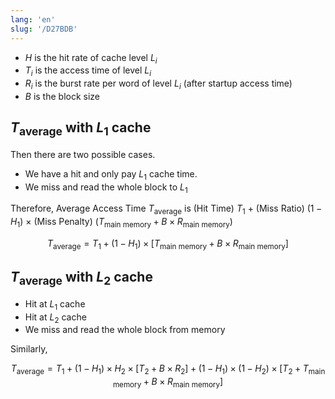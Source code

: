 ```yaml
---
lang: 'en'
slug: '/D27BDB'
---
```


- $H$ is the hit rate of cache level $L_i$
- $T_i$ is the access time of level $L_i$
- $R_i$ is the burst rate per word of level $L_i$ (after startup access time)
- $B$ is the block size

## $T_\text{average}$ with $L_1$ cache

Then there are two possible cases.

- We have a hit and only pay $L_1$ cache time.
- We miss and read the whole block to $L_1$

Therefore, Average Access Time $T_\text{average}$ is (Hit Time) $T_1$ + (Miss Ratio) $(1-H_1)$ × (Miss Penalty) $(T_\text{main memory} + B \times R_\text{main memory})$

$$
T_\text{average} =T_1 + (1-H_1) \times [T_\text{main memory} + B \times R_\text{main memory}]
$$

## $T_\text{average}$ with $L_2$ cache

- Hit at $L_1$ cache
- Hit at $L_2$ cache
- We miss and read the whole block from memory

Similarly,

$$
T_\text{average} =T_1 + (1-H_1) \times H_2 \times [T_2 + B \times R_2] + (1-H_1) \times (1-H_2) \times [T_2 + T_\text{main memory} + B \times R_\text{main memory}]
$$
